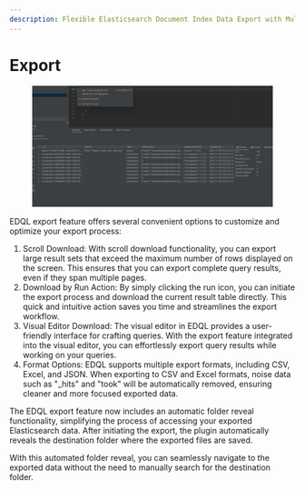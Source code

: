 ```yaml
---
description: Flexible Elasticsearch Document Index Data Export with Multiple Formats
---
```


# Export

<figure><img src="/.gitbook/assets/image (4).png" alt=""><figcaption></figcaption></figure>

EDQL export feature offers several convenient options to customize and optimize your export process:

1. Scroll Download: With scroll download functionality, you can export large result sets that exceed the maximum number of rows displayed on the screen. This ensures that you can export complete query results, even if they span multiple pages.
2. Download by Run Action: By simply clicking the run icon, you can initiate the export process and download the current result table directly. This quick and intuitive action saves you time and streamlines the export workflow.
3. Visual Editor Download: The visual editor in EDQL provides a user-friendly interface for crafting queries. With the export feature integrated into the visual editor, you can effortlessly export query results while working on your queries.
4. Format Options: EDQL supports multiple export formats, including CSV, Excel, and JSON. When exporting to CSV and Excel formats, noise data such as "\_hits" and "took" will be automatically removed, ensuring cleaner and more focused exported data.

The EDQL export feature now includes an automatic folder reveal functionality, simplifying the process of accessing your exported Elasticsearch data. After initiating the export, the plugin automatically reveals the destination folder where the exported files are saved.

With this automated folder reveal, you can seamlessly navigate to the exported data without the need to manually search for the destination folder.&#x20;
